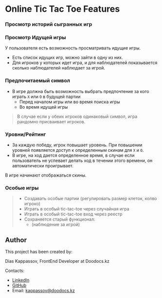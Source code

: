 # Online Tic Tac Toe Features

### Просмотр историй сыгранных игр

### Просмотр Идущей игры

У пользователя есть возможность просматривать идущие игры.

- Есть список идущих игр, можно зайти в одну из них.
- Для игроков у которых идет игра, и для наблюдателей показывается сколько наблюдателей наблюдает за игрой.

### Предпочитаемый символ

- В игре должна быть возможность выбрать предпочтение за кого играть `X` или `O` в будущей партии
  - Перед началом игры или во время поиска игры
  - Во время идущей игры

> В случае если у обеих игроков одинаковый символ, игра рандомно присваивает игроков.

### Уровни/Рейтинг

- За каждую победу, игрок повышает уровень. При повышении уровней появляется доступ к определенным скинам для `X` и `O`.
- В игре, на ход дается определенное время, в случае если пользователь не успевает делать ход в течении этого времени, он автоматически проигрывает.

В игре начинают отображаться скины.

### Особые игры

> - Создавать особые партии (регулировать размер клеток, колво игроко)
> - Играть в особый tic-tac-toe через случайная игра
> - Играть в особый tic-tac-toe вход через реестр
> - Сохраняется старый функционал:
>   - (наблюдение за игрой)

## Author

This project has been created by:

Dias Kappassov, FrontEnd Developer at Doodocs.kz

Contacts:

- [LinkedIn](https://linkedin.com/in/diaskappassov)
- [GitHub](https://github.com/Dias1c)
- Email: [kappassov@doodocs.kz](mailto:kappassov@doodocs.kz)

